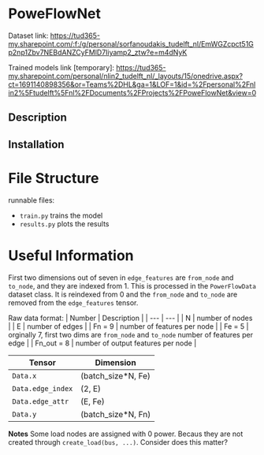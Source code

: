 # PoweFlowNet

Dataset link: https://tud365-my.sharepoint.com/:f:/g/personal/sorfanoudakis_tudelft_nl/EmWGZcpct51Gp2np1Zbv7NEBdANZCyFMlD7Iiyamp2_ztw?e=m4dNyK

Trained models link [temporary]: https://tud365-my.sharepoint.com/personal/nlin2_tudelft_nl/_layouts/15/onedrive.aspx?ct=1691140898356&or=Teams%2DHL&ga=1&LOF=1&id=%2Fpersonal%2Fnlin2%5Ftudelft%5Fnl%2FDocuments%2FProjects%2FPoweFlowNet&view=0

## Description

## Installation

# File Structure
runnable files:
- `train.py` trains the model
- `results.py` plots the results

# Useful Information
First two dimensions out of seven in `edge_features` are `from_node` and `to_node`, and they are indexed from $1$. This is processed in the `PowerFlowData` dataset class. It is reindexed from $0$ and the `from_node` and `to_node` are removed from the `edge_features` tensor.

Raw data format: 
| Number | Description |
| --- | --- |
| N | number of nodes |
| E | number of edges |
| Fn = 9 | number of features per node |
| Fe = 5 | orginally 7, first two dims are `from_node` and `to_node` number of features per edge |
| Fn_out = 8 | number of output features per node |

| Tensor | Dimension |
| --- | --- |
| `Data.x` | (batch_size*N, Fe) |
| `Data.edge_index` | (2, E) |
| `Data.edge_attr` | (E, Fe) |
| `Data.y` | (batch_size*N, Fn) |



**Notes**
Some load nodes are assigned with 0 power. Becaus they are not created through `create_load(bus, ...)`. Consider does this matter? 
